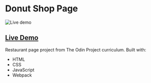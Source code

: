 # Donut Shop Page

![Live demo](live-demo.png)

## [Live Demo](https://tarikkocar.github.io/restaurant-page/)

Restaurant page project from The Odin Project curriculum. Built with:

- HTML
- CSS
- JavaScript
- Webpack
